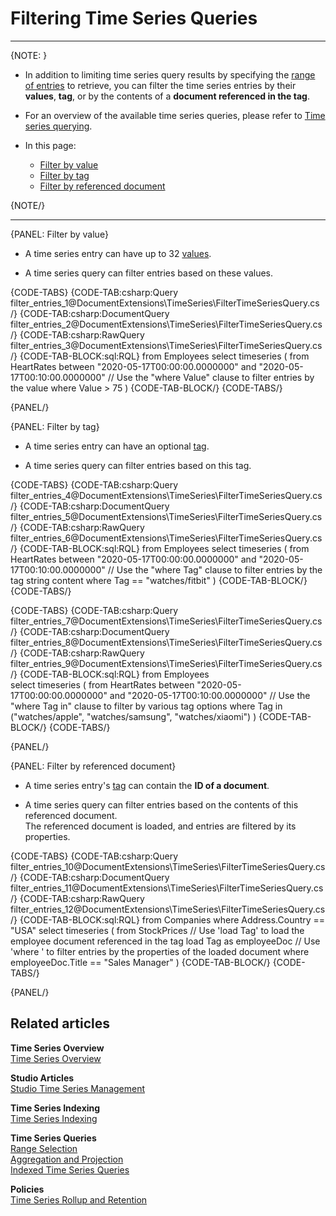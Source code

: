 ﻿# Filtering Time Series Queries

---

{NOTE: }

* In addition to limiting time series query results by specifying the [range of entries](../../../document-extensions/timeseries/querying/choosing-query-range) to retrieve,
  you can filter the time series entries by their **values**, **tag**, or by the contents of a **document referenced in the tag**.

* For an overview of the available time series queries, please refer to [Time series querying](../../../document-extensions/timeseries/client-api/session/querying).

* In this page:  
  * [Filter by value](../../../document-extensions/timeseries/querying/filtering#filter-by-value)
  * [Filter by tag](../../../document-extensions/timeseries/querying/filtering#filter-by-tag)
  * [Filter by referenced document](../../../document-extensions/timeseries/querying/filtering#filter-by-referenced-document)

{NOTE/}

---

{PANEL: Filter by value}

* A time series entry can have up to 32 [values](../../../document-extensions/timeseries/overview#values).

* A time series query can filter entries based on these values.  

{CODE-TABS}
{CODE-TAB:csharp:Query filter_entries_1@DocumentExtensions\TimeSeries\FilterTimeSeriesQuery.cs /}
{CODE-TAB:csharp:DocumentQuery filter_entries_2@DocumentExtensions\TimeSeries\FilterTimeSeriesQuery.cs /}
{CODE-TAB:csharp:RawQuery filter_entries_3@DocumentExtensions\TimeSeries\FilterTimeSeriesQuery.cs /}
{CODE-TAB-BLOCK:sql:RQL}
from Employees 
select timeseries (
    from HeartRates
    between "2020-05-17T00:00:00.0000000"
    and "2020-05-17T00:10:00.0000000"
    // Use the "where Value" clause to filter entries by the value
    where Value > 75
)
{CODE-TAB-BLOCK/}
{CODE-TABS/}

{PANEL/}

{PANEL: Filter by tag}

* A time series entry can have an optional [tag](../../../document-extensions/timeseries/overview#tags).

* A time series query can filter entries based on this tag.  

{CODE-TABS}
{CODE-TAB:csharp:Query filter_entries_4@DocumentExtensions\TimeSeries\FilterTimeSeriesQuery.cs /}
{CODE-TAB:csharp:DocumentQuery filter_entries_5@DocumentExtensions\TimeSeries\FilterTimeSeriesQuery.cs /}
{CODE-TAB:csharp:RawQuery filter_entries_6@DocumentExtensions\TimeSeries\FilterTimeSeriesQuery.cs /}
{CODE-TAB-BLOCK:sql:RQL}
from Employees
select timeseries (
    from HeartRates
    between "2020-05-17T00:00:00.0000000"
    and "2020-05-17T00:10:00.0000000"
    // Use the "where Tag" clause to filter entries by the tag string content
    where Tag == "watches/fitbit"
)
{CODE-TAB-BLOCK/}
{CODE-TABS/}

{CODE-TABS}
{CODE-TAB:csharp:Query filter_entries_7@DocumentExtensions\TimeSeries\FilterTimeSeriesQuery.cs /}
{CODE-TAB:csharp:DocumentQuery filter_entries_8@DocumentExtensions\TimeSeries\FilterTimeSeriesQuery.cs /}
{CODE-TAB:csharp:RawQuery filter_entries_9@DocumentExtensions\TimeSeries\FilterTimeSeriesQuery.cs /}
{CODE-TAB-BLOCK:sql:RQL}
from Employees  
select timeseries (
    from HeartRates
    between "2020-05-17T00:00:00.0000000"
    and "2020-05-17T00:10:00.0000000"
    // Use the "where Tag in" clause to filter by various tag options
    where Tag in ("watches/apple", "watches/samsung", "watches/xiaomi")
)
{CODE-TAB-BLOCK/}
{CODE-TABS/}

{PANEL/}

{PANEL: Filter by referenced document}

* A time series entry's [tag](../../../document-extensions/timeseries/overview#tags) can contain the **ID of a document**.

* A time series query can filter entries based on the contents of this referenced document.  
  The referenced document is loaded, and entries are filtered by its properties.

{CODE-TABS}
{CODE-TAB:csharp:Query filter_entries_10@DocumentExtensions\TimeSeries\FilterTimeSeriesQuery.cs /}
{CODE-TAB:csharp:DocumentQuery filter_entries_11@DocumentExtensions\TimeSeries\FilterTimeSeriesQuery.cs /}
{CODE-TAB:csharp:RawQuery filter_entries_12@DocumentExtensions\TimeSeries\FilterTimeSeriesQuery.cs /}
{CODE-TAB-BLOCK:sql:RQL}
from Companies
where Address.Country == "USA"
select timeseries (
    from StockPrices
    // Use 'load Tag' to load the employee document referenced in the tag
    load Tag as employeeDoc
    // Use 'where <property>' to filter entries by the properties of the loaded document
    where employeeDoc.Title == "Sales Manager"
)
{CODE-TAB-BLOCK/}
{CODE-TABS/}

{PANEL/}

## Related articles

**Time Series Overview**  
[Time Series Overview](../../../document-extensions/timeseries/overview)  

**Studio Articles**  
[Studio Time Series Management](../../../studio/database/document-extensions/time-series)  

**Time Series Indexing**  
[Time Series Indexing](../../../document-extensions/timeseries/indexing)  

**Time Series Queries**  
[Range Selection](../../../document-extensions/timeseries/querying/choosing-query-range)  
[Aggregation and Projection](../../../document-extensions/timeseries/querying/aggregation-and-projections)  
[Indexed Time Series Queries](../../../document-extensions/timeseries/querying/using-indexes)  

**Policies**  
[Time Series Rollup and Retention](../../../document-extensions/timeseries/rollup-and-retention)  
